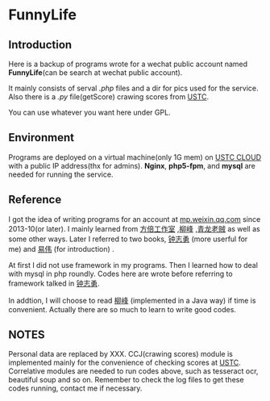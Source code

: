 FunnyLife
=========

Introduction
---------
Here is a backup of programs wrote for a wechat public account named **FunnyLife**(can be search at wechat public account). 

It mainly consists of serval *.php* files and a dir for pics used for the service. Also there is a *.py* file(getScore) crawing scores from [USTC](yjs.ustc.edu.cn/).

You can use whatever you want here under GPL.

Environment
---------
Programs are deployed on a virtual machine(only 1G mem) on [USTC CLOUD](cloud.ustc.edu.cn/) with a public IP address(thx for admins). **Nginx**, **php5-fpm**, and **mysql** are needed for running the service. 


Reference
---------
I got the idea of writing programs for an account at [mp.weixin.qq.com](https://mp.weixin.qq.com) since 2013-10(or later). I mainly learned from [方倍工作室](http://www.cnblogs.com/txw1958/p/wechat-tutorial.html) ,[柳峰](http://blog.csdn.net/lyq8479/article/category/1366622/) ,[青龙老贼](http://www.zhongyaofang.cn/combat_power/weixin_jiaocheng_vol1.html)  as well as some other ways. Later I referred to two books, [钟志勇](http://www.weixingon.com/wechat/wechatappdev.php) (more userful for me) and [易伟](http://book.douban.com/subject/25710483/) (for introduction) . 

At first I did not use framework in my programs. Then I learned how to deal with mysql in php roundly. Codes here are wrote before referring to framework talked in [钟志勇](http://www.weixingon.com/wechat/wechatappdev.php).

In addtion, I will choose to read [柳峰](http://book.douban.com/subject/25838708/) (implemented in a Java way) if time is convenient. Actually there are so much to learn to write good codes.


NOTES
---------
Personal data are replaced by XXX. CCJ(crawing scores) module is implemented mainly for the convenience of checking scores at [USTC](yjs.ustc.edu.cn/).  Correlative modules are needed to run codes above, such as tesseract ocr, 	beautiful soup and so on. Remember to check the log files to get these codes running, contact me if necessary. 


